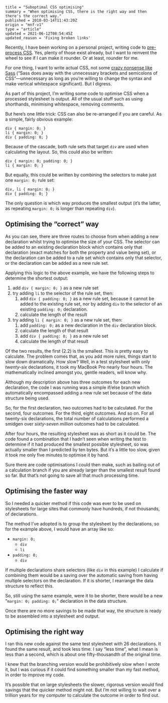 ```
title = "Suboptimal CSS optimising"
summary = "When optimising CSS, there is the right way and then there's the correct way."
published = 2010-03-14T11:43:20Z
origin = "mnf-v1"
type = "article"
updated = 2021-06-12T08:54:45Z
updated_reason = 'Fixing broken links'
```

Recently, I have been working on a personal project, writing code to
[pre-process CSS][cp]. Yes, plenty of those exist already, but I want to
reinvent the wheel to see if I can make it rounder. Or at least, rounder for
me.

For one thing, I want to write actual CSS, not some
[crazy nonsense like Sass][ss] (“Sass does away with the unnecessary brackets
and semicolons of CSS”—unnecessary as long as you’re willing to change the
syntax and make vertical whitespace significant). But I digress.

As part of this project, I’m writing some code to optimise CSS when a
processed stylesheet is output. All of the usual stuff such as using
shorthands, minimising whitespace, removing comments.

But here’s one little trick: CSS can also be re-arranged if you are careful.
As a simple, fairly obvious example:

    div { margin: 0; }
    li { margin: 0; }
    div { padding: 0; }

Because of the cascade, both rule sets that target `div` are used when
calculating the layout. So, this could also be written:

    div { margin: 0; padding: 0; }
    li { margin: 0; }

But equally, this could be written by combining the selectors to make just one
`margin: 0;` rule set:

    div, li { margin: 0; }
    div { padding: 0; }

The only question is which way produces the smallest output (it’s the latter,
as repeating `margin: 0;` is longer than repeating `div`).


## Optimising the “correct” way

As you can see, there are three routes to choose from when adding a new
declaration whilst trying to optimise the size of your CSS. The selector can
be added to an existing declaration block which contains only that declaration
(exact matches for both the property and value being set), or the declaration
can be added to a rule set which contains only that selector, or the
declaration can be added as a new rule set.

Applying this logic to the above example, we have the following steps to
determine the shortest output:


1. add `div { margin: 0; }` as a new rule set
2. try adding `li` to the selector of the rule set, then:
    1. add `div { padding: 0; }` as a new rule set, because it cannot be added
       to the existing rule set, nor by adding `div` to the selector of an
       existing `padding: 0;` declaration.
    2. calculate the length of the result
3. try adding `li { margin: 0; }` as a new rule set, then:
    1. add `padding: 0;` as a new declaration in the `div` declaration block.
    2. calculate the length of that result
    3. add `div { padding: 0; }` as a new rule set
    4. calculate the length of that result

Of the two results, the first (2.2) is the smallest. This is pretty easy to
calculate. The problem comes that, as you add more rules, things start to slow
down dramatically. How slow? Well, in a test stylesheet with only *twenty-six*
declarations, it took my MacBook Pro nearly four hours. The mathematically
inclined amongst you, gentle readers, will know why.

Although my description above has three outcomes for each new declaration, the
code I was running was a simple if/else branch which automatically encompassed
adding a new rule set because of the data structure being used.

So, for the first declaration, two outcomes had to be calculated. For the
second, four outcomes. For the third, eight outcomes. And so on. For all
twenty-six declarations, the total number of calculations performed a smidgen
over *sixty-seven million* outcomes had to be calculated.

After four hours, the resulting stylesheet was as short as it could be. The
code found a combination that I hadn’t seen when writing the test to determine
if it had produced the smallest possible stylesheet, so was actually smaller
than I predicted by ten bytes. But it’s a little too slow, given it took me
only five minutes to optimise it by hand.

Sure there are code optimisations I could then make, such as bailing out of a
calculation branch if you are already larger than the smallest result found so
far. But that’s not going to save all that much processing time.


## Optimising the faster way

So I needed a quicker method if this code was ever to be used on stylesheets
for large sites that commonly have hundreds, if not thousands, of
declarations.

The method I’ve adopted is to group the stylesheet by the declarations, so for
the example above, I would have an array like so:

* `margin: 0;`
    + `div`
    + `li`
* `padding: 0;`
    + `div`

If multiple declarations share selectors (like `div` in this example) I calculate if combining them would be a saving over the automatic saving from having multiple selectors on the declaration. If it is shorter, I rearrange the data structure to reflect this.

So, still using the same example, were it to be shorter, there would be a new
"`margin: 0; padding: 0;`" declaration in the data structure.

Once there are no more savings to be made that way, the structure is ready to
be assembled into a stylesheet and output.


## Optimising the right way

I ran this new code against the same test stylesheet with 26 declarations. It
found the same result, and took less time. I say “less time”, what I mean is
less than a second, which is about one fifty-thousandth of the original time.

I knew that the branching version would be prohibitively slow when I wrote it,
but I was curious if it could find something smaller than my fast method, in
order to improve my code.

It’s possible that on large stylesheets the slower, rigorous version would
find savings that the quicker method might not. But I’m not willing to wait
over a trillion years for my computer to calculate the outcome in order to
find out.


[cp]: https://github.com/norm/CSS-Prepare/
[ss]: https://sass-lang.com/documentation/syntax#the-indented-syntax
